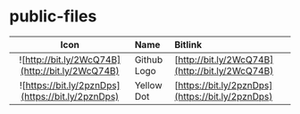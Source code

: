 # public-files

| Icon | Name | Bitlink |
| :---: | :--- | :--- |
| ![http://bit.ly/2WcQ74B](http://bit.ly/2WcQ74B) | Github Logo | [http://bit.ly/2WcQ74B](http://bit.ly/2WcQ74B) |
| ![https://bit.ly/2pznDps](https://bit.ly/2pznDps) | Yellow Dot | [https://bit.ly/2pznDps](https://bit.ly/2pznDps) |
